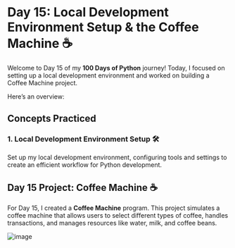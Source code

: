 # Day 15: Local Development Environment Setup & the Coffee Machine ☕️

Welcome to Day 15 of my **100 Days of Python** journey! Today, I focused on setting up a local development environment and worked on building a Coffee Machine project.

Here’s an overview:

## Concepts Practiced

### 1. Local Development Environment Setup 🛠️
Set up my local development environment, configuring tools and settings to create an efficient workflow for Python development.

## Day 15 Project: Coffee Machine ☕️

For Day 15, I created a **Coffee Machine** program. This project simulates a coffee machine that allows users to select different types of coffee, handles transactions, and manages resources like water, milk, and coffee beans.

![image](https://github.com/user-attachments/assets/770f1566-cea0-4fe4-8b53-2ad951e1b3c4)
